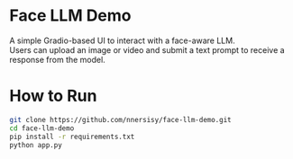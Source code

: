 # Face LLM Demo

A simple Gradio-based UI to interact with a face-aware LLM.  
Users can upload an image or video and submit a text prompt to receive a response from the model.

# How to Run

```bash
git clone https://github.com/nnersisy/face-llm-demo.git
cd face-llm-demo
pip install -r requirements.txt
python app.py
